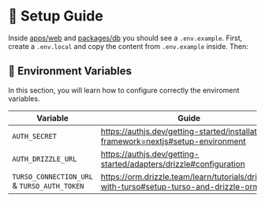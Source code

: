 # 📕 Setup Guide

Inside [apps/web][apps/web] and [packages/db][packages/db] you should see a `.env.example`.
First, create a `.env.local` and copy the content from `.env.example` inside.
Then:

## 🔑 Environment Variables

In this section, you will learn how to configure correctly the enviroment variables.

| Variable | Guide |
| -- | -- |
|`AUTH_SECRET` | https://authjs.dev/getting-started/installation?framework=nextjs#setup-environment|
|`AUTH_DRIZZLE_URL` | https://authjs.dev/getting-started/adapters/drizzle#configuration|
|`TURSO_CONNECTION_URL` & `TURSO_AUTH_TOKEN` | https://orm.drizzle.team/learn/tutorials/drizzle-with-turso#setup-turso-and-drizzle-orm|

[apps/web]: /apps/web
[packages/db]: /packages/db